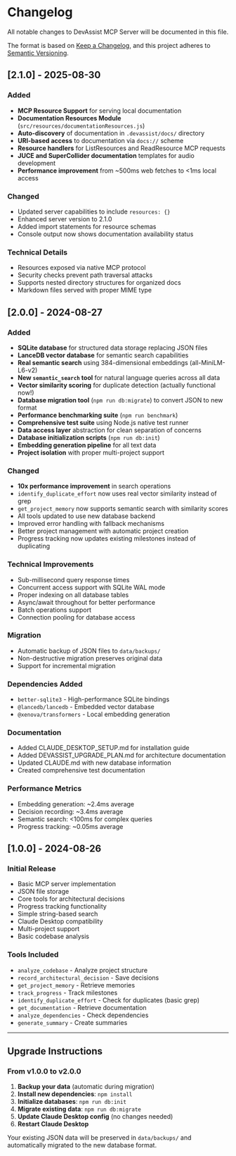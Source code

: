 # Changelog

All notable changes to DevAssist MCP Server will be documented in this file.

The format is based on [Keep a Changelog](https://keepachangelog.com/en/1.0.0/),
and this project adheres to [Semantic Versioning](https://semver.org/spec/v2.0.0.html).

## [2.1.0] - 2025-08-30

### Added
- **MCP Resource Support** for serving local documentation
- **Documentation Resources Module** (`src/resources/documentationResources.js`)
- **Auto-discovery** of documentation in `.devassist/docs/` directory
- **URI-based access** to documentation via `docs://` scheme
- **Resource handlers** for ListResources and ReadResource MCP requests
- **JUCE and SuperCollider documentation** templates for audio development
- **Performance improvement** from ~500ms web fetches to <1ms local access

### Changed
- Updated server capabilities to include `resources: {}`
- Enhanced server version to 2.1.0
- Added import statements for resource schemas
- Console output now shows documentation availability status

### Technical Details
- Resources exposed via native MCP protocol
- Security checks prevent path traversal attacks
- Supports nested directory structures for organized docs
- Markdown files served with proper MIME type

## [2.0.0] - 2024-08-27

### Added
- **SQLite database** for structured data storage replacing JSON files
- **LanceDB vector database** for semantic search capabilities
- **Real semantic search** using 384-dimensional embeddings (all-MiniLM-L6-v2)
- **New `semantic_search` tool** for natural language queries across all data
- **Vector similarity scoring** for duplicate detection (actually functional now!)
- **Database migration tool** (`npm run db:migrate`) to convert JSON to new format
- **Performance benchmarking suite** (`npm run benchmark`)
- **Comprehensive test suite** using Node.js native test runner
- **Data access layer** abstraction for clean separation of concerns
- **Database initialization scripts** (`npm run db:init`)
- **Embedding generation pipeline** for all text data
- **Project isolation** with proper multi-project support

### Changed
- **10x performance improvement** in search operations
- `identify_duplicate_effort` now uses real vector similarity instead of grep
- `get_project_memory` now supports semantic search with similarity scores
- All tools updated to use new database backend
- Improved error handling with fallback mechanisms
- Better project management with automatic project creation
- Progress tracking now updates existing milestones instead of duplicating

### Technical Improvements
- Sub-millisecond query response times
- Concurrent access support with SQLite WAL mode
- Proper indexing on all database tables
- Async/await throughout for better performance
- Batch operations support
- Connection pooling for database access

### Migration
- Automatic backup of JSON files to `data/backups/`
- Non-destructive migration preserves original data
- Support for incremental migration

### Dependencies Added
- `better-sqlite3` - High-performance SQLite bindings
- `@lancedb/lancedb` - Embedded vector database
- `@xenova/transformers` - Local embedding generation

### Documentation
- Added CLAUDE_DESKTOP_SETUP.md for installation guide
- Added DEVASSIST_UPGRADE_PLAN.md for architecture documentation
- Updated CLAUDE.md with new database information
- Created comprehensive test documentation

### Performance Metrics
- Embedding generation: ~2.4ms average
- Decision recording: ~3.4ms average
- Semantic search: <100ms for complex queries
- Progress tracking: ~0.05ms average

## [1.0.0] - 2024-08-26

### Initial Release
- Basic MCP server implementation
- JSON file storage
- Core tools for architectural decisions
- Progress tracking functionality
- Simple string-based search
- Claude Desktop compatibility
- Multi-project support
- Basic codebase analysis

### Tools Included
- `analyze_codebase` - Analyze project structure
- `record_architectural_decision` - Save decisions
- `get_project_memory` - Retrieve memories
- `track_progress` - Track milestones
- `identify_duplicate_effort` - Check for duplicates (basic grep)
- `get_documentation` - Retrieve documentation
- `analyze_dependencies` - Check dependencies
- `generate_summary` - Create summaries

---

## Upgrade Instructions

### From v1.0.0 to v2.0.0

1. **Backup your data** (automatic during migration)
2. **Install new dependencies**: `npm install`
3. **Initialize databases**: `npm run db:init`
4. **Migrate existing data**: `npm run db:migrate`
5. **Update Claude Desktop config** (no changes needed)
6. **Restart Claude Desktop**

Your existing JSON data will be preserved in `data/backups/` and automatically migrated to the new database format.